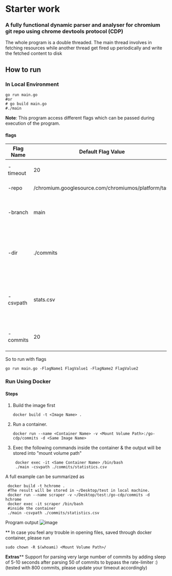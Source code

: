 # Starter work

### A fully functional dynamic parser and analyser for chromium git repo using chrome devtools protocol (CDP)
The whole program is a double threaded. The main thread involves in fetching resources while another thread get fired up periodically and write the fetched content to disk

## How to run

### In Local Environment

```shell
go run main.go
#or
# go build main.go
#./main
```

**Note**: This program access different flags which can be passed during execution of the program.

#### flags

Flag Name | Default Flag Value | Usage |
---- | --- | --- |
-timeout  | 20 | context timeout in seconds|
-repo | /chromium.googlesource.com/chromiumos/platform/tast |Repository URL |
-branch  | main | branch name where the parser should run |
-dir | ./commits |  folder where parsed commit messages is going to be stored |
-csvpath |stats.csv  | csv file location where the details statistics is going to be stored |
-commits | 20 | Number of commits to be parsed|

So to run with flags

```shell
go run main.go -FlagName1 FlagValue1 -FlagName2 FlagValue2 
```

### Run Using Docker

#### Steps

1. Build the image first

    ```shell
    docker build -t <Image Name> .
    ```

2. Run a container.

    ```shell
    docker run --name <Container Name> -v <Mount Volume Path>:/go-cdp/commits -d <Same Image Name>
   ```

3. Exec the following commands inside the container & the output will be stored into "mount volume path"

    ```shell
     docker exec -it <Same Container Name> /bin/bash
     ./main -csvpath ./commits/statistics.csv
    ```

A full example can be summarized as

```shell
 docker build -t hchrome .
 #The result will be stored in ~/Desktop/test in local machine.
 docker run --name scraper -v ~/Desktop/test:/go-cdp/commits -d hchrome
 docker exec -it scraper /bin/bash
 #inside the container
 ./main -csvpath ./commits/statistics.csv
```

Program output
![image](https://user-images.githubusercontent.com/41498427/113560638-e7fa6a00-9620-11eb-98c3-ee42a98a36e3.png)

** In case you feel any trouble in opening files, saved through docker container, please run

```shell
sudo chown -R $(whoami) <Mount Volume Path>/
```

**Extras**** Support for parsing very large number of commits by adding sleep of 5-10 seconds after parsing 50 of commits to bypass the rate-limiter :) (tested with 800 commits, please update your timeout accordingly)
